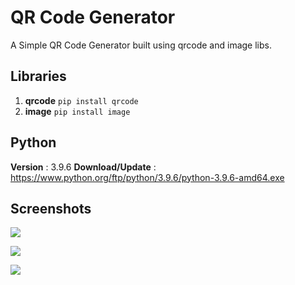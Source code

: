 # QR Code Generator
A Simple QR Code Generator built using qrcode and image libs.

## Libraries
1.	**qrcode** `pip install qrcode`
2.	**image** `pip install image`

## Python
**Version** : 3.9.6 
**Download/Update** : https://www.python.org/ftp/python/3.9.6/python-3.9.6-amd64.exe

## Screenshots
![](https://github.com/varunherlekar/simpleqrcodegen/blob/main/Screenshots/Screenshot%20(1).png?raw=true)

![](https://github.com/varunherlekar/simpleqrcodegen/blob/main/Screenshots/Screenshot%20(2).png?raw=true)

![](https://github.com/varunherlekar/simpleqrcodegen/blob/main/Screenshots/Screenshot%20(3).png?raw=true)
